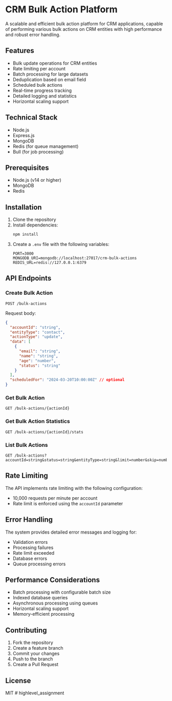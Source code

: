 # CRM Bulk Action Platform

A scalable and efficient bulk action platform for CRM applications, capable of performing various bulk actions on CRM entities with high performance and robust error handling.

## Features

- Bulk update operations for CRM entities
- Rate limiting per account
- Batch processing for large datasets
- Deduplication based on email field
- Scheduled bulk actions
- Real-time progress tracking
- Detailed logging and statistics
- Horizontal scaling support

## Technical Stack

- Node.js
- Express.js
- MongoDB
- Redis (for queue management)
- Bull (for job processing)

## Prerequisites

- Node.js (v14 or higher)
- MongoDB
- Redis

## Installation

1. Clone the repository
2. Install dependencies:
   ```bash
   npm install
   ```
3. Create a `.env` file with the following variables:
   ```
   PORT=3000
   MONGODB_URI=mongodb://localhost:27017/crm-bulk-actions
   REDIS_URL=redis://127.0.0.1:6379
   ```

## API Endpoints

### Create Bulk Action
```
POST /bulk-actions
```
Request body:
```json
{
  "accountId": "string",
  "entityType": "contact",
  "actionType": "update",
  "data": [
    {
      "email": "string",
      "name": "string",
      "age": "number",
      "status": "string"
    }
  ],
  "scheduledFor": "2024-03-20T10:00:00Z" // optional
}
```

### Get Bulk Action
```
GET /bulk-actions/{actionId}
```

### Get Bulk Action Statistics
```
GET /bulk-actions/{actionId}/stats
```

### List Bulk Actions
```
GET /bulk-actions?accountId=string&status=string&entityType=string&limit=number&skip=number
```

## Rate Limiting

The API implements rate limiting with the following configuration:
- 10,000 requests per minute per account
- Rate limit is enforced using the `accountId` parameter

## Error Handling

The system provides detailed error messages and logging for:
- Validation errors
- Processing failures
- Rate limit exceeded
- Database errors
- Queue processing errors

## Performance Considerations

- Batch processing with configurable batch size
- Indexed database queries
- Asynchronous processing using queues
- Horizontal scaling support
- Memory-efficient processing

## Contributing

1. Fork the repository
2. Create a feature branch
3. Commit your changes
4. Push to the branch
5. Create a Pull Request

## License

MIT # highlevel_assignment
